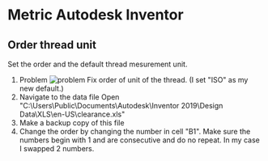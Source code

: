 # Metric Autodesk Inventor

## Order thread unit
Set the order and the default thread mesurement unit.

1. Problem
    ![problem](ClearanceHoleProblem.png)
    Fix order of unit of the thread. (I set "ISO" as my new default.)   
2. Navigate to the data file
    Open "C:\Users\Public\Documents\Autodesk\Inventor 2019\Design Data\XLS\en-US\clearance.xls"
3. Make a backup copy of this file
4. Change the order by changing the number in cell "B1". Make sure the numbers begin with 1 and are consecutive and do no repeat.
    In my case I swapped 2 numbers.
